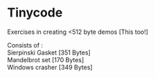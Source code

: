 # Tinycode
Exercises in creating <512 byte demos [This too!]

Consists of :    
Sierpinski Gasket [351 Bytes]    
Mandelbrot set [170 Bytes]    
Windows crasher [349 Bytes]    
